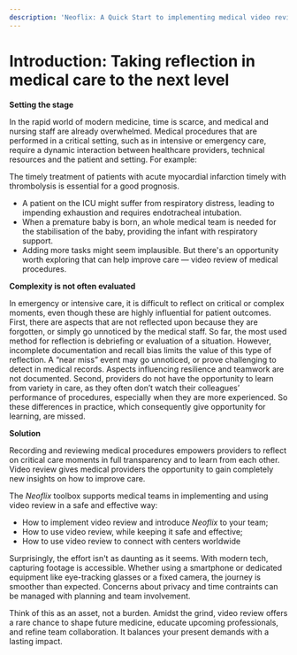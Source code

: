 ```yaml
---
description: 'Neoflix: A Quick Start to implementing medical video review'
---
```


# Introduction: Taking reflection in medical care to the next level

**Setting the stage**

In the rapid world of modern medicine, time is scarce, and medical and nursing staff are already overwhelmed. Medical procedures that are performed in a critical setting, such as in intensive or emergency care, require a dynamic interaction between healthcare providers, technical resources and the patient and setting. For example:

The timely treatment of patients with acute myocardial infarction timely with thrombolysis is essential for a good prognosis.

* A patient on the ICU might suffer from respiratory distress, leading to impending exhaustion and requires endotracheal intubation.
* When a premature baby is born, an whole medical team is needed for the stabilisation of the baby, providing the infant with respiratory support.
* Adding more tasks might seem implausible. But there's an opportunity worth exploring that can help improve care — video review of medical procedures.&#x20;

**Complexity is not often evaluated**

In emergency or intensive care, it is difficult to reflect on critical or complex moments, even though these are highly influential for patient outcomes. First, there are aspects that are not reflected upon because they are forgotten, or simply go unnoticed by the medical staff. So far, the most used method for reflection is debriefing or evaluation of a situation. However, incomplete documentation and recall bias limits the value of this type of reflection. A “near miss” event may go unnoticed, or prove challenging to detect in medical records. Aspects influencing resilience and teamwork are not documented. Second, providers do not have the opportunity to learn from variety in care, as they often don’t watch their colleagues’ performance of procedures, especially when they are more experienced. So these differences in practice, which consequently give opportunity for learning, are missed.

**Solution**

Recording and reviewing medical procedures empowers providers to reflect on critical care moments in full transparency and to learn from each other. Video review gives medical providers the opportunity to gain completely new insights on how to improve care.

The _Neoflix_ toolbox supports medical teams in implementing and using video review in a safe and effective way:

* How to implement video review and introduce _Neoflix_ to your team;
* How to use video review, while keeping it safe and effective;
* How to use video review to connect with centers worldwide

Surprisingly, the effort isn't as daunting as it seems. With modern tech, capturing footage is accessible. Whether using a smartphone or dedicated equipment like eye-tracking glasses or a fixed camera, the journey is smoother than expected. Concerns about privacy and time contraints can be managed with planning and team involvement.

Think of this as an asset, not a burden. Amidst the grind, video review offers a rare chance to shape future medicine, educate upcoming professionals, and refine team collaboration. It balances your present demands with a lasting impact.
